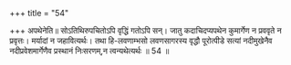 +++
title = "54"

+++
अपथेनेति॥ सोऽतिथिरुपचितोऽपि वृद्धिं गतोऽपि सन्। जातु कदाचिदप्यपथेन कुमार्गेण न प्रववृते न प्रवृत्तः। मर्यादां न जहावित्यर्थः। तथा हि-लवणाम्भसो लवणसागरस्य वृद्धौ पूरोत्पीडे सत्यां नदीमुखेनैव नदीप्रवेशमार्गेणैव प्रस्थानं निःसरणम्,न त्वन्यथेत्यर्थः ॥ 54 ॥
